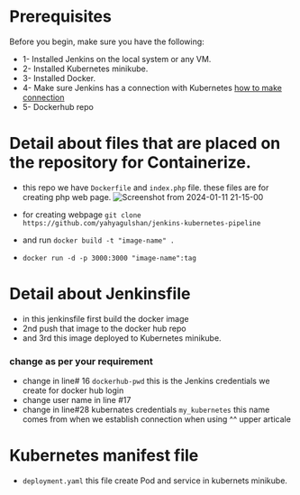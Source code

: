 # Prerequisites 
Before you begin, make sure you have the following:

* 1- Installed Jenkins on the local system or any VM.
* 2- Installed Kubernetes minikube.
* 3- Installed Docker.
* 4- Make sure Jenkins has a connection with Kubernetes  [how to make connection](https://medium.com/@devayanthakur/minikube-configure-jenkins-kubernetes-plugin-25eb804d0dec)
* 5- Dockerhub repo

# Detail about files that are placed on the repository for Containerize.

* this repo we have `Dockerfile` and `index.php` file. these files are for creating php web page.
![Screenshot from 2024-01-11 21-15-00](https://github.com/yahyagulshan/jenkins-kubernetes-pipeline/assets/59036269/fb7ab2cc-ca83-40a7-8e4b-af814cfc8937)

* for creating webpage `git clone https://github.com/yahyagulshan/jenkins-kubernetes-pipeline`
* and run `docker build -t "image-name" .`
* `docker run -d -p 3000:3000 "image-name":tag`


 # Detail about Jenkinsfile

 * in this jenkinsfile first build the docker image
 * 2nd push that image to the docker hub repo
 * and 3rd this image deployed to Kubernetes minikube.

### change as per your requirement
* change in line# 16 `dockerhub-pwd` this is the Jenkins credentials we create for docker hub login
* change user name in line #17
* change in line#28 kubernates credentials `my_kubernetes` this name comes from when we establish connection when using ^^ upper articale

# Kubernetes manifest file  

* `deployment.yaml` this file create Pod and service in kubernets minikube.